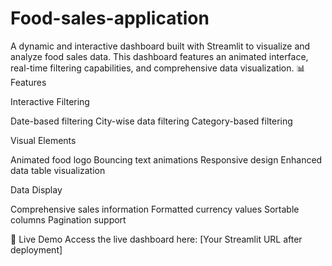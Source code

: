 # Food-sales-application
A dynamic and interactive dashboard built with Streamlit to visualize and analyze food sales data. This dashboard features an animated interface, real-time filtering capabilities, and comprehensive data visualization.
📊 Features

Interactive Filtering

Date-based filtering City-wise data filtering Category-based filtering

Visual Elements

Animated food logo Bouncing text animations Responsive design Enhanced data table visualization

Data Display

Comprehensive sales information Formatted currency values Sortable columns Pagination support

🚀 Live Demo Access the live dashboard here: [Your Streamlit URL after deployment]

